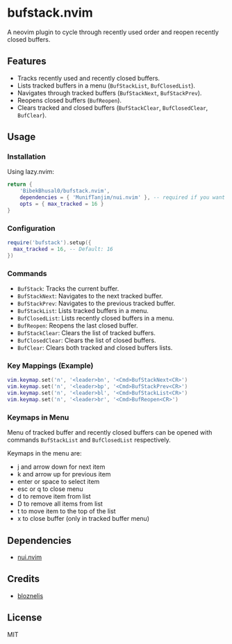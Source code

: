 # bufstack.nvim

A neovim plugin to cycle through recently used order and reopen recently closed buffers.

## Features

- Tracks recently used and recently closed buffers.
- Lists tracked buffers in a menu (`BufStackList`, `BufClosedList`).
- Navigates through tracked buffers (`BufStackNext`, `BufStackPrev`).
- Reopens closed buffers (`BufReopen`).
- Clears tracked and closed buffers (`BufStackClear`, `BufClosedClear`, `BufClear`).

## Usage

### Installation

Using lazy.nvim:

```lua
return {
    'BibekBhusal0/bufstack.nvim',
    dependencies = { 'MunifTanjim/nui.nvim' }, -- required if you want to use menu
    opts = { max_tracked = 16 }
}
```

### Configuration

```lua
require('bufstack').setup({
  max_tracked = 16, -- Default: 16
})
```

### Commands

- `BufStack`: Tracks the current buffer.
- `BufStackNext`: Navigates to the next tracked buffer.
- `BufStackPrev`: Navigates to the previous tracked buffer.
- `BufStackList`: Lists tracked buffers in a menu.
- `BufClosedList`: Lists recently closed buffers in a menu.
- `BufReopen`: Reopens the last closed buffer.
- `BufStackClear`: Clears the list of tracked buffers.
- `BufClosedClear`: Clears the list of closed buffers.
- `BufClear`: Clears both tracked and closed buffers lists.

### Key Mappings (Example)

```lua
vim.keymap.set('n', '<leader>bn', '<Cmd>BufStackNext<CR>')
vim.keymap.set('n', '<leader>bp', '<Cmd>BufStackPrev<CR>')
vim.keymap.set('n', '<leader>bl', '<Cmd>BufStackList<CR>')
vim.keymap.set('n', '<leader>br', '<Cmd>BufReopen<CR>')
```

### Keymaps in Menu

Menu of tracked buffer and recently closed buffers can be opened with commands `BufStackList` and `BufClosedList` respectively.

Keymaps in the menu are:

- j and arrow down for next item
- k and arrow up for previous item
- enter or space to select item
- esc or q to close menu
- d to remove item from list
- D to remove all items from list
- t to move item to the top of the list
- x to close buffer (only in tracked buffer menu)

## Dependencies

- [nui.nvim](https://github.com/MunifTanjim/nui.nvim)

## Credits

- [bloznelis](https://github.com/bloznelis/buftrack.nvim)

## License

MIT
